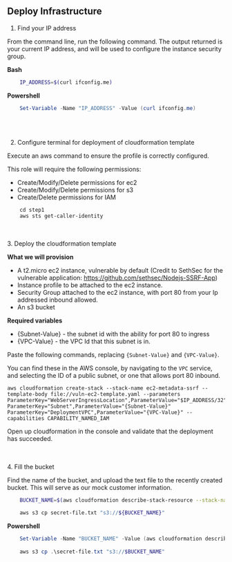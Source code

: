 ## Deploy Infrastructure

1.  Find your IP address

From the command line, run the following command.  The output returned is your current IP address, and will be used to configure the instance security group. 

<b> Bash </b>
``` Bash
    IP_ADDRESS=$(curl ifconfig.me)
```

<b> Powershell </b>
``` Powershell
    Set-Variable -Name "IP_ADDRESS" -Value (curl ifconfig.me)
```

<br />
<br />

2.  Configure terminal for deployment of cloudformation template

Execute an aws command to ensure the profile is correctly configured.

This role will require the following permissions: 
- Create/Modify/Delete permissions for ec2
- Create/Modify/Delete permissions for s3
- Create/Delete permissions for IAM

``` script
    cd step1
    aws sts get-caller-identity
```

<br />
<br />
3.  Deploy the cloudformation template

<b> What we will provision </b>
- A t2.micro ec2 instance, vulnerable by default (Credit to SethSec for the vulnerable application: https://github.com/sethsec/Nodejs-SSRF-App)
- Instance profile to be attached to the ec2 instance.  
- Security Group attached to the ec2 instance, with port 80 from your Ip addressed inbound allowed.  
- An s3 bucket

<b> Required variables </b>
- {Subnet-Value} - the subnet id with the ability for port 80 to ingress  
- {VPC-Value} - the VPC Id that this subnet is in.

Paste the following commands, replacing `{Subnet-Value}` and `{VPC-Value}`.  

You can find these in the AWS console, by navigating to the `VPC` service, and selecting the ID of a public subnet, or one that allows port 80 inbound.  

``` aws
aws cloudformation create-stack --stack-name ec2-metadata-ssrf --template-body file://vuln-ec2-template.yaml --parameters ParameterKey="WebServerIngressLocation",ParameterValue="$IP_ADDRESS/32" ParameterKey="Subnet",ParameterValue="{Subnet-Value}" ParameterKey="DeploymentVPC",ParameterValue="{VPC-Value}" --capabilities CAPABILITY_NAMED_IAM
```

Open up cloudformation in the console and validate that the deployment has succeeded.

<br />
<br />
4.  Fill the bucket

Find the name of the bucket, and upload the text file to the recently created bucket.  This will serve as our mock customer information. 


``` bash
    BUCKET_NAME=$(aws cloudformation describe-stack-resource --stack-name ec2-metadata-ssrf --logical-resource-id DataBucket --query StackResourceDetail.PhysicalResourceId --output text)
    
    aws s3 cp secret-file.txt "s3://${BUCKET_NAME}"
```

<b> Powershell </b>
``` Powershell
    Set-Variable -Name "BUCKET_NAME" -Value (aws cloudformation describe-stack-resource --stack-name ec2-metadata-ssrf --logical-resource-id DataBucket --query StackResourceDetail.PhysicalResourceId)
 
    aws s3 cp .\secret-file.txt "s3://$BUCKET_NAME"
```